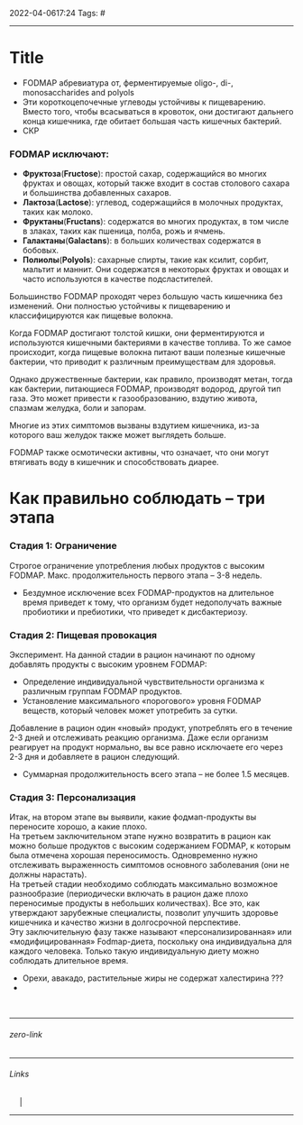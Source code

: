 2022-04-0617:24
Tags: #

---
# Title
- FODMAP абревиатура от, ферментируемые oligo-, di-, monosaccharides and polyols
- Эти короткоцепочечные углеводы устойчивы к пищеварению. Вместо того, чтобы всасываться в кровоток, они достигают дальнего конца кишечника, где обитает большая часть кишечных бактерий. 
- СКР

### FODMAP исключают:
- **Фруктоза**(**Fructose**): простой сахар, содержащийся во многих фруктах и овощах, который также входит в состав столового сахара и большинства добавленных сахаров.
- **Лактоза**(**Lactose**): углевод, содержащийся в молочных продуктах, таких как молоко.
- **Фруктаны**(**Fructans**): содержатся во многих продуктах, в том числе в злаках, таких как пшеница, полба, рожь и ячмень.
- **Галактаны**(**Galactans**): в больших количествах содержатся в бобовых.  
- **Полиолы**(**Polyols**): сахарные спирты, такие как ксилит, сорбит, мальтит и маннит. Они содержатся в некоторых фруктах и овощах и часто используются в качестве подсластителей.


Большинство FODMAP проходят через большую часть кишечника без изменений. Они полностью устойчивы к пищеварению и классифицируются как пищевые волокна.

Когда FODMAP достигают толстой кишки, они ферментируются и используются кишечными бактериями в качестве топлива. То же самое происходит, когда пищевые волокна питают ваши полезные кишечные бактерии, что приводит к различным преимуществам для здоровья.

Однако дружественные бактерии, как правило, производят метан, тогда как бактерии, питающиеся FODMAP, производят водород, другой тип газа. Это может привести к газообразованию, вздутию живота, спазмам желудка, боли и запорам.

Многие из этих симптомов вызваны вздутием кишечника, из-за которого ваш желудок также может выглядеть больше.  
  
FODMAP также осмотически активны, что означает, что они могут втягивать воду в кишечник и способствовать диарее.

# Как правильно соблюдать – три этапа
### Стадия 1: Ограничение  
Cтрогое ограничение употребления любых продуктов с высоким FODMAP. Макс. продолжительность первого этапа – 3-8 недель.
- Бездумное исключение всех FODMAP-продуктов на длительное время приведет к тому, что организм будет недополучать важные пробиотики и пребиотики, что приведет к дисбактериозу. 

### Стадия 2: Пищевая провокация  
Эксперимент. На данной стадии в рацион начинают по одному добавлять продукты с высоким уровнем FODMAP:  
- Определение индивидуальной чувствительности организма к различным группам FODMAP продуктов. 
- Установление максимального «порогового» уровня FODMAP веществ, который человек может употребить за сутки.

Добавление в рацион один «новый» продукт, употреблять его в течение 2-3 дней и отслеживать реакцию организма. Даже если организм реагирует на продукт нормально, вы все равно исключаете его через 2-3 дня и добавляете в рацион следующий.  
- Суммарная продолжительность всего этапа – не более 1.5 месяцев.  

### Стадия 3: Персонализация  
Итак, на втором этапе вы выявили, какие фодмап-продукты вы переносите хорошо, а какие плохо.  
На третьем заключительном этапе нужно возвратить в рацион как можно больше продуктов с высоким содержанием FODMAP, к которым была отмечена хорошая переносимость. Одновременно нужно отслеживать выраженность симптомов основного заболевания (они не должны нарастать).  
На третьей стадии необходимо соблюдать максимально возможное разнообразие (периодически включать в рацион даже плохо переносимые продукты в небольших количествах). Все это, как утверждают зарубежные специалисты, позволит улучшить здоровье кишечника и качество жизни в долгосрочной перспективе.  
Эту заключительную фазу также называют «персонализированная» или «модифицированная» Fodmap-диета, поскольку она индивидуальна для каждого человека. Только такую индивидуальную диету можно соблюдать длительное время.  

- Орехи, авакадо, растительные жиры не содержат халестирина ???
- 


</br>

---
###### zero-link </br>



---
###### Links 
 &emsp; | &emsp; 


---